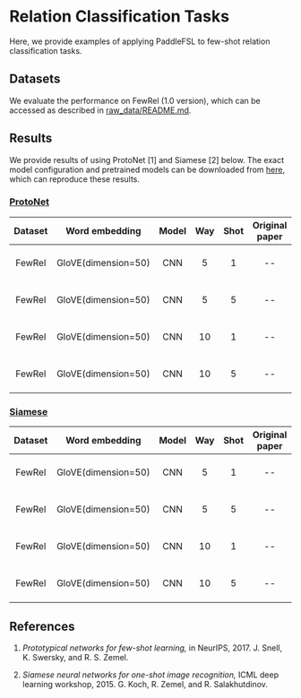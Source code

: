 # Relation Classification Tasks

Here, we provide examples of applying PaddleFSL to few-shot relation classification tasks. 

## Datasets

We evaluate the performance on FewRel (1.0 version), which can be accessed as described in  [raw_data/README.md](../../raw_data/README.md).

## Results

We provide results of using ProtoNet [1] and Siamese [2] below. 
The exact model configuration and pretrained models can be downloaded from [here](https://drive.google.com/file/d/1Prig4u1gHZT7wA7UxJ5qaXUMeDaweXKA/view?usp=sharing), which can reproduce these results.


### [ProtoNet](https://papers.nips.cc/paper/6996-prototypical-networks-for-few-shot-learning.pdf)

|  Dataset  | Word embedding | Model  | Way  | Shot  | Original paper |                        Other reports                         |     Ours     |
| :-------: | :------------: | :----: | :--: | :---: | :------------: | :----------------------------------------------------------: | :----------: |
| FewRel    |GloVE(dimension=50)|  CNN   |  5   |   1   |       --       | 69.20 ± 0.20([FewRel1.0](https://aclanthology.org/D18-1514.pdf)) | 70.18 ± 0.35 |
| FewRel    |GloVE(dimension=50)|  CNN   |  5   |   5   |       --       | 84.79 ± 0.16([FewRel1.0](https://aclanthology.org/D18-1514.pdf)) | 83.13 ± 0.42 |
| FewRel    |GloVE(dimension=50)|  CNN   |  10  |   1   |       --       | 56.44 ± 0.22([FewRel1.0](https://aclanthology.org/D18-1514.pdf)) | 56.81 ± 0.15 |
| FewRel    |GloVE(dimension=50)|  CNN   |  10  |   5   |       --       | 75.55 ± 0.19([FewRel1.0](https://aclanthology.org/D18-1514.pdf)) | 71.76 ± 0.31 |

### [Siamese](http://www.cs.toronto.edu/~gkoch/files/msc-thesis.pdf)

|  Dataset  | Word embedding    |  Model | Way  | Shot  | Original paper |     Ours     |
| :-------: | :---------------: | :----: | :--: | :---: | :------------: | :----------: |
| FewRel    |GloVE(dimension=50)|  CNN   |  5   |   1   |       --       | 72.07 ± 0.38 |
| FewRel    |GloVE(dimension=50)|  CNN   |  5   |   5   |       --       | 80.05 ± 0.28 |
| FewRel    |GloVE(dimension=50)|  CNN   |  10  |   1   |       --       | 59.73 ± 0.25 |
| FewRel    |GloVE(dimension=50)|  CNN   |  10  |   5   |       --       | 69.41 ± 0.20 |

## References

1. *Prototypical networks for few-shot learning,* in NeurIPS, 2017.
J. Snell, K. Swersky, and R. S. Zemel.

1. *Siamese neural networks for one-shot image recognition,* ICML deep learning workshop, 2015.
G. Koch, R. Zemel, and R. Salakhutdinov.